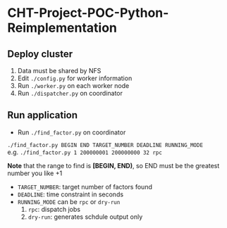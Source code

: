 CHT-Project-POC-Python-Reimplementation
=======================================

## Deploy cluster
1.  Data must be shared by NFS
2.  Edit `./config.py` for worker information
3.  Run `./worker.py` on each worker node
4.  Run `./dispatcher.py` on coordinator

## Run application
*  Run `./find_factor.py` on coordinator

`./find_factor.py BEGIN END TARGET_NUMBER DEADLINE RUNNING_MODE`  
e.g. `./find_factor.py 1 200000001 200000000 32 rpc`

**Note** that the range to find is **[BEGIN, END)**, so END must be the greatest number
you like +1

* `TARGET_NUMBER`: target number of factors found
* `DEADLINE`: time constraint in seconds
* `RUNNING_MODE` can be `rpc` or `dry-run`
    1. `rpc`: dispatch jobs
    2. `dry-run`: generates schdule output only
